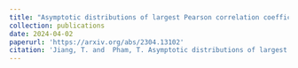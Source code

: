 ```yaml
---
title: "Asymptotic distributions of largest Pearson correlation coefficients under dependent structures"
collection: publications
date: 2024-04-02
paperurl: 'https://arxiv.org/abs/2304.13102'
citation: 'Jiang, T. and  Pham, T. Asymptotic distributions of largest Pearson correlation coefficients under dependent structures, arxiv:2304.13102.'
---
```

